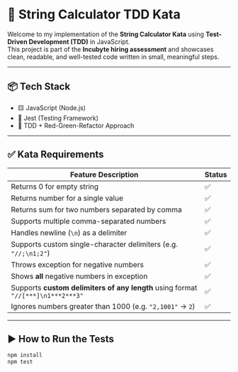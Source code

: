 # 🧪 String Calculator TDD Kata

Welcome to my implementation of the **String Calculator Kata** using **Test-Driven Development (TDD)** in JavaScript.  
This project is part of the **Incubyte hiring assessment** and showcases clean, readable, and well-tested code written in small, meaningful steps.

---

## 📦 Tech Stack

- 🟨 JavaScript (Node.js)
- 🧪 Jest (Testing Framework)
- 📝 TDD + Red-Green-Refactor Approach

---
## ✅ Kata Requirements

| Feature Description                                                                 | Status |
|--------------------------------------------------------------------------------------|--------|
| Returns 0 for empty string                                                          | ✅     |
| Returns number for a single value                                                   | ✅     |
| Returns sum for two numbers separated by comma                                      | ✅     |
| Supports multiple comma-separated numbers                                           | ✅     |
| Handles newline (`\n`) as a delimiter                                               | ✅     |
| Supports custom single-character delimiters (e.g. `"//;\n1;2"`)                     | ✅     |
| Throws exception for negative numbers                                               | ✅     |
| Shows **all** negative numbers in exception                                         | ✅     |
| Supports **custom delimiters of any length** using format `"//[***]\n1***2***3"`    | ✅     |
| Ignores numbers greater than 1000 (e.g. `"2,1001"` → `2`)                           | ✅     |

---

## ▶️ How to Run the Tests

```bash
npm install
npm test
